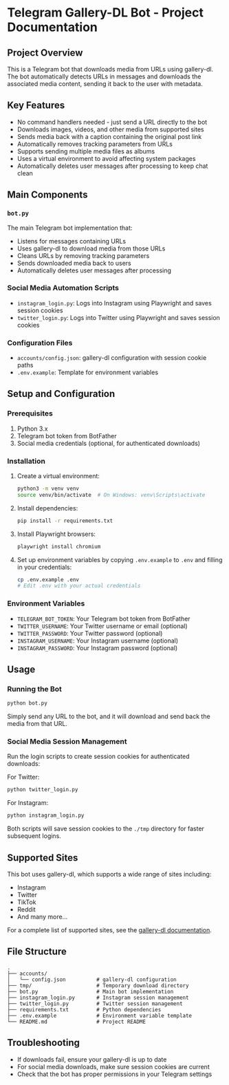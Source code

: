 # Telegram Gallery-DL Bot - Project Documentation

## Project Overview
This is a Telegram bot that downloads media from URLs using gallery-dl. The bot automatically detects URLs in messages and downloads the associated media content, sending it back to the user with metadata.

## Key Features
- No command handlers needed - just send a URL directly to the bot
- Downloads images, videos, and other media from supported sites
- Sends media back with a caption containing the original post link
- Automatically removes tracking parameters from URLs
- Supports sending multiple media files as albums
- Uses a virtual environment to avoid affecting system packages
- Automatically deletes user messages after processing to keep chat clean

## Main Components

### `bot.py`
The main Telegram bot implementation that:
- Listens for messages containing URLs
- Uses gallery-dl to download media from those URLs
- Cleans URLs by removing tracking parameters
- Sends downloaded media back to users
- Automatically deletes user messages after processing

### Social Media Automation Scripts
- `instagram_login.py`: Logs into Instagram using Playwright and saves session cookies
- `twitter_login.py`: Logs into Twitter using Playwright and saves session cookies

### Configuration Files
- `accounts/config.json`: gallery-dl configuration with session cookie paths
- `.env.example`: Template for environment variables

## Setup and Configuration

### Prerequisites
1. Python 3.x
2. Telegram bot token from BotFather
3. Social media credentials (optional, for authenticated downloads)

### Installation
1. Create a virtual environment:
   ```bash
   python3 -m venv venv
   source venv/bin/activate  # On Windows: venv\Scripts\activate
   ```

2. Install dependencies:
   ```bash
   pip install -r requirements.txt
   ```

3. Install Playwright browsers:
   ```bash
   playwright install chromium
   ```

4. Set up environment variables by copying `.env.example` to `.env` and filling in your credentials:
   ```bash
   cp .env.example .env
   # Edit .env with your actual credentials
   ```

### Environment Variables
- `TELEGRAM_BOT_TOKEN`: Your Telegram bot token from BotFather
- `TWITTER_USERNAME`: Your Twitter username or email (optional)
- `TWITTER_PASSWORD`: Your Twitter password (optional)
- `INSTAGRAM_USERNAME`: Your Instagram username (optional)
- `INSTAGRAM_PASSWORD`: Your Instagram password (optional)

## Usage

### Running the Bot
```bash
python bot.py
```

Simply send any URL to the bot, and it will download and send back the media from that URL.

### Social Media Session Management
Run the login scripts to create session cookies for authenticated downloads:

For Twitter:
```bash
python twitter_login.py
```

For Instagram:
```bash
python instagram_login.py
```

Both scripts will save session cookies to the `./tmp` directory for faster subsequent logins.

## Supported Sites
This bot uses gallery-dl, which supports a wide range of sites including:
- Instagram
- Twitter
- TikTok
- Reddit
- And many more...

For a complete list of supported sites, see the [gallery-dl documentation](https://github.com/mikf/gallery-dl).

## File Structure
```
.
├── accounts/
│   └── config.json          # gallery-dl configuration
├── tmp/                     # Temporary download directory
├── bot.py                   # Main bot implementation
├── instagram_login.py       # Instagram session management
├── twitter_login.py         # Twitter session management
├── requirements.txt         # Python dependencies
├── .env.example             # Environment variable template
└── README.md                # Project README
```

## Troubleshooting
- If downloads fail, ensure your gallery-dl is up to date
- For social media downloads, make sure session cookies are current
- Check that the bot has proper permissions in your Telegram settings